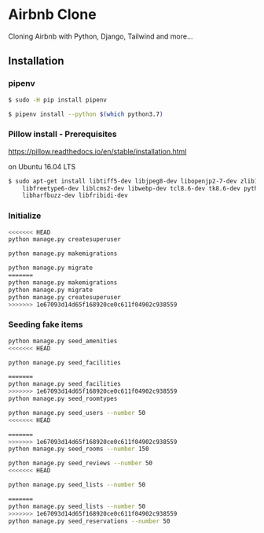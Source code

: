 # Airbnb Clone

Cloning Airbnb with Python, Django, Tailwind and more...

## Installation

### pipenv

```bash
$ sudo -H pip install pipenv
```

```bash
$ pipenv install --python $(which python3.7)
```

### Pillow install - Prerequisites

https://pillow.readthedocs.io/en/stable/installation.html

on Ubuntu 16.04 LTS

```bash
$ sudo apt-get install libtiff5-dev libjpeg8-dev libopenjp2-7-dev zlib1g-dev \
    libfreetype6-dev liblcms2-dev libwebp-dev tcl8.6-dev tk8.6-dev python-tk \
    libharfbuzz-dev libfribidi-dev
```

### Initialize

```bash
<<<<<<< HEAD
python manage.py createsuperuser

python manage.py makemigrations

python manage.py migrate
=======
python manage.py makemigrations
python manage.py migrate
python manage.py createsuperuser
>>>>>>> 1e67093d14d65f168920ce0c611f04902c938559
```

### Seeding fake items

```bash
python manage.py seed_amenities
<<<<<<< HEAD

python manage.py seed_facilities

=======
python manage.py seed_facilities
>>>>>>> 1e67093d14d65f168920ce0c611f04902c938559
python manage.py seed_roomtypes
```

```bash
python manage.py seed_users --number 50
<<<<<<< HEAD

=======
>>>>>>> 1e67093d14d65f168920ce0c611f04902c938559
python manage.py seed_rooms --number 150
```

```bash
python manage.py seed_reviews --number 50
<<<<<<< HEAD

python manage.py seed_lists --number 50

=======
python manage.py seed_lists --number 50
>>>>>>> 1e67093d14d65f168920ce0c611f04902c938559
python manage.py seed_reservations --number 50
```
